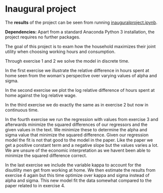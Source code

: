 # Inaugural project

The **results** of the project can be seen from running [inauguralproject.ipynb](inauguralproject.ipynb).

**Dependencies:** Apart from a standard Anaconda Python 3 installation, the project requires no further packages.

The goal of this project is to exam how the household maximizes their joint utility when choosing working hours and consumption. 

Through exercise 1 and 2 we solve the model in discrete time. 

In the first exercise we illustrate the relative difference in hours spent at home seen from the woman's perspective over varying values of alpha and sigma. 

In the second exercise we plot the log relative difference of hours spent at home against the log relative wage.

In the third exercise we do exactly the same as in exercise 2 but now in continuous time.

In the fourth exercise we run the regression with values from exercise 3 and afterwards minimize the squared differences of our regressors and the given values in the text. We minimize these to determine the alpha and sigma value that minimize the squared difference. Given our regression model the fit is not that good to the model in the paper. Like the paper we get a positive constant term and a negative slope but the values varies a lot. We are unsure of the economic interpretation as we havent been able to minimize the squared difference correct. 

In the last exercise we include the variable kappa to account for the disutility men get from working at home. We then estimate the results from exercise 4 again but this time optimize over kappa and sigma instead of alpha and sigma. This new model fit the data somewhat compared to the paper related to in exercise 4. 